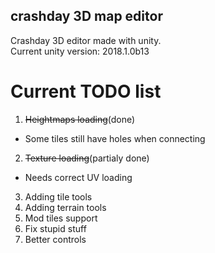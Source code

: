 ## crashday 3D map editor
Crashday 3D editor made with unity.  
Current unity version: 2018.1.0b13

# Current TODO list
1. ~~Heightmaps loading~~(done)
 - Some tiles still have holes when connecting
2. ~~Texture loading~~(partialy done)
 - Needs correct UV loading
3. Adding tile tools
4. Adding terrain tools
5. Mod tiles support
6. Fix stupid stuff
7. Better controls
